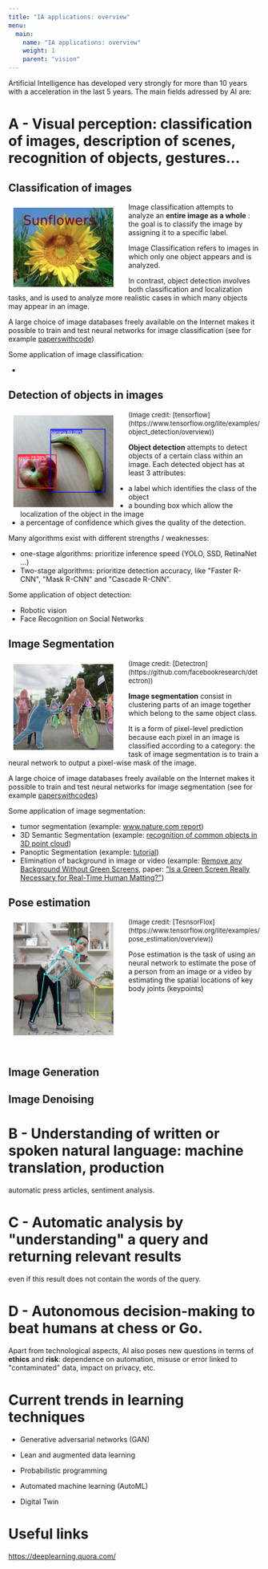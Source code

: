 ```yaml
---
title: "IA applications: overview"
menu:
  main:
    name: "IA applications: overview"
    weight: 1
    parent: "vision"
---
```


Artificial Intelligence has developed very strongly for more than 10 years with a
acceleration in the last 5 years. The main fields adressed by AI are:

# A - Visual perception: classification of images, description of scenes, recognition of objects, gestures...

## Classification of images

<img src="img/image_classification_sunflowers.png" width="200" style="float: left; margin:10px 30px 0px 10px" /> 

Image classification attempts to analyze an __entire image as a whole__ : the goal is to classify the image by assigning it to a specific label.

Image Classification refers to images in which only one object appears and is analyzed. 

In contrast, object detection involves both classification and localization tasks, and is used to analyze more realistic cases in which many objects may appear in an image.

A large choice of image databases freely available on the Internet makes it possible to train and test neural networks for image classification (see for example [paperswithcode](https://paperswithcode.com/datasets))

Some application of image classification:

- 


## Detection of objects in images

<img src="img/object_detection_aple-banana.png" width="200" style="float: left; margin:10px 30px 0px 10px" />
<font size="2">(Image credit: [tensorflow](https://www.tensorflow.org/lite/examples/object_detection/overview))</font>

__Object detection__ attempts to detect objects of a certain class within an image. Each detected object has at least 3 attributes:

- a label which identifies the class of the object
- a bounding box which allow the localization of the object in the image
- a percentage of confidence which gives the quality of the detection.

Many algorithms exist with different strengths / weaknesses:

  - one-stage algorithms: prioritize inference speed (YOLO, SSD, RetinaNet ...)
  - Two-stage algorithms: prioritize detection accuracy, like "Faster R-CNN", "Mask R-CNN" and "Cascade R-CNN".

Some application of object detection:
- Robotic vision
- Face Recognition on Social Networks  

## Image Segmentation

<img src="img/image_segmentation_Detectron.png" width="200" style="float: left; margin:10px 30px 0px 10px" />
<font size="2">(Image credit: [Detectron](https://github.com/facebookresearch/detectron))</font>

__Image segmentation__ consist in clustering parts of an image together which belong to the same object class. 

It is a form of pixel-level prediction because each pixel in an image is classified according to a category: the task of image segmentation is to train a neural network to output a pixel-wise mask of the image.

A large choice of image databases freely available on the Internet makes it possible to train and test neural networks for image segmentation (see for example [paperswithcodes](https://paperswithcode.com/datasets?task=semantic-segmentation))

Some application of image segmentation:
 
- tumor segmentation  (example: [www.nature.com report](https://www.nature.com/articles/s41598-021-90428-8))
- 3D Semantic Segmentation (example: [recognition of common objects in 3D point cloud](https://paperswithcode.com/paper/pointnet-deep-learning-on-point-sets-for-3d))
- Panoptic Segmentation (example: [tutorial](https://kharshit.github.io/blog/2019/10/18/introduction-to-panoptic-segmentation-tutorial))
- Elimination of background in image or video  (example: [Remove any Background Without Green Screens](https://www.louisbouchard.ai/remove-background/), paper: ["Is a Green Screen Really Necessary for Real-Time Human Matting?"](https://arxiv.org/pdf/2011.11961.pdf))

## Pose estimation

<img src="img/pose_estimation_TF.png" width="200" style="float: left; margin:10px 30px 0px 10px" />
<font size="2">(Image credit: [TesnsorFlox](https://www.tensorflow.org/lite/examples/pose_estimation/overview))</font>


Pose estimation is the task of using an neural network to estimate the pose of a person from an image or a video by estimating the spatial locations of key body joints (keypoints)

<br><br><br><br><br><br>

## Image Generation


## Image Denoising




# B - Understanding of written or spoken natural language: machine translation, production
automatic press articles, sentiment analysis.

# C - Automatic analysis by "understanding" a query and returning relevant results
even if this result does not contain the words of the query.

# D - Autonomous decision-making to beat humans at chess or Go. 

Apart from technological aspects, AI also poses new questions in terms of __ethics__ and
__risk__: dependence on automation, misuse or error linked to "contaminated" data, impact on
privacy, etc. 


# Current trends in learning techniques 

- Generative adversarial networks (GAN)

- Lean and augmented data learning

- Probabilistic programming

- Automated machine learning (AutoML)

- Digital Twin


# Useful links

https://deeplearning.quora.com/
